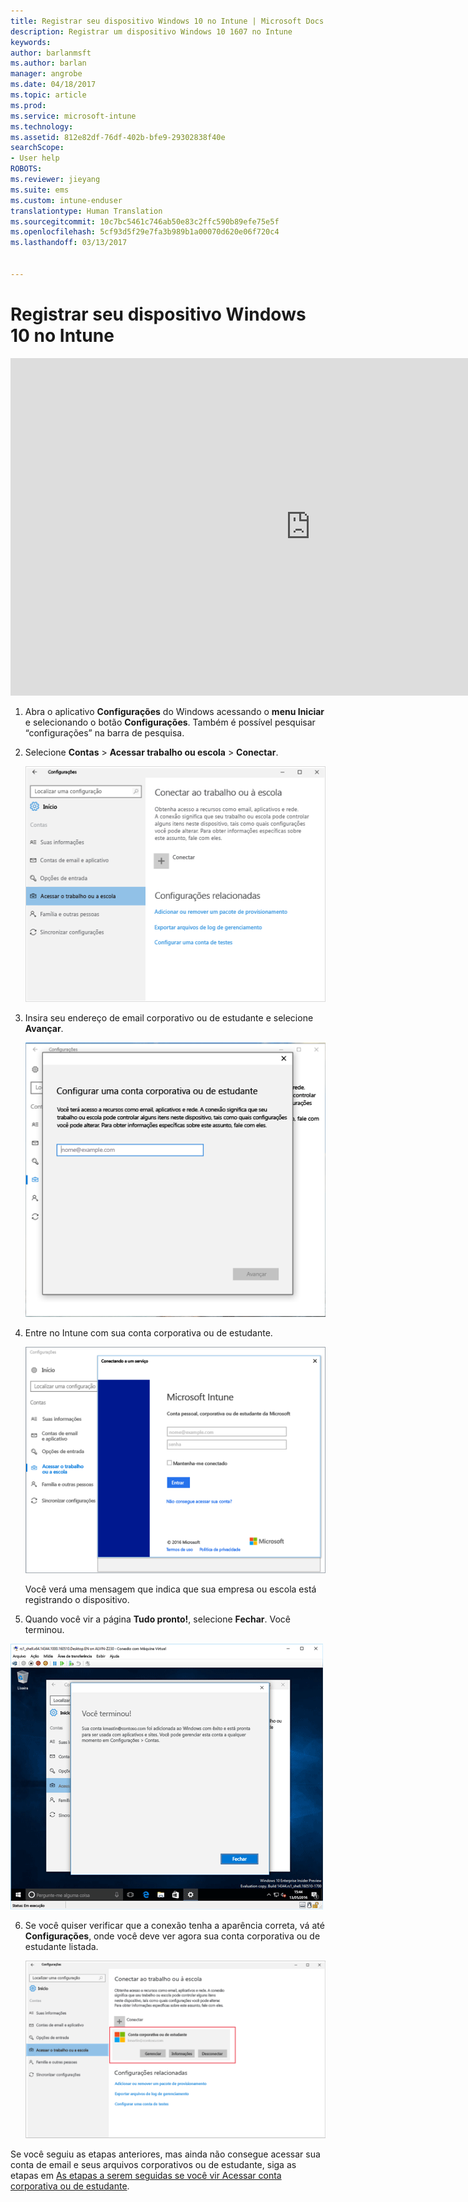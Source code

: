 ```yaml
---
title: Registrar seu dispositivo Windows 10 no Intune | Microsoft Docs
description: Registrar um dispositivo Windows 10 1607 no Intune
keywords: 
author: barlanmsft
ms.author: barlan
manager: angrobe
ms.date: 04/18/2017
ms.topic: article
ms.prod: 
ms.service: microsoft-intune
ms.technology: 
ms.assetid: 812e82df-76df-402b-bfe9-29302838f40e
searchScope:
- User help
ROBOTS: 
ms.reviewer: jieyang
ms.suite: ems
ms.custom: intune-enduser
translationtype: Human Translation
ms.sourcegitcommit: 10c7bc5461c746ab50e83c2ffc590b89efe75e5f
ms.openlocfilehash: 5cf93d5f29e7fa3b989b1a00070d620e06f720c4
ms.lasthandoff: 03/13/2017


---
```


# <a name="enroll-your-windows-10-device-in-intune"></a>Registrar seu dispositivo Windows 10 no Intune

<iframe src="https://channel9.msdn.com/Series/IntuneEnrollment/Windows-Enrollment/player" width="960" height="540" allowFullScreen frameBorder="0"></iframe>

1.  Abra o aplicativo **Configurações** do Windows acessando o **menu Iniciar** e selecionando o botão **Configurações**. Também é possível pesquisar “configurações” na barra de pesquisa.

2. Selecione **Contas** > **Acessar trabalho ou escola** > **Conectar**.

    ![Selecione Acessar conta corporativa ou de estudante](./media/w10-enroll-rs1-connect-to-work-or-school.png)

3.  Insira seu endereço de email corporativo ou de estudante e selecione **Avançar**.

    ![Insira sua conta corporativa ou de estudante](./media/w10-enroll-rs1-set-up-work-or-school-account.png)

4. Entre no Intune com sua conta corporativa ou de estudante.

    ![Adicionar uma conta corporativa ou de estudante](./media/w10-enroll-rs1-enter-your-credentials.png)

    Você verá uma mensagem que indica que sua empresa ou escola está registrando o dispositivo.

5. Quando você vir a página **Tudo pronto!**, selecione **Fechar**. Você terminou.

  ![Selecione Fechar na tela “Você está pronto!” “Tudo pronto!”](./media/w10-enroll-rs1-youre-all-set.png)

6. Se você quiser verificar que a conexão tenha a aparência correta, vá até **Configurações**, onde você deve ver agora sua conta corporativa ou de estudante listada.

    ![Valide se a conexão foi configurada corretamente](./media/w10-enroll-rs1-validate-successful-enrollment.png)

Se você seguiu as etapas anteriores, mas ainda não consegue acessar sua conta de email e seus arquivos corporativos ou de estudante, siga as etapas em [As etapas a serem seguidas se você vir Acessar conta corporativa ou de estudante](troubleshoot-your-windows-10-device-windows.md#troubleshooting-steps-to-follow-if-you-see-access-work-or-school).

